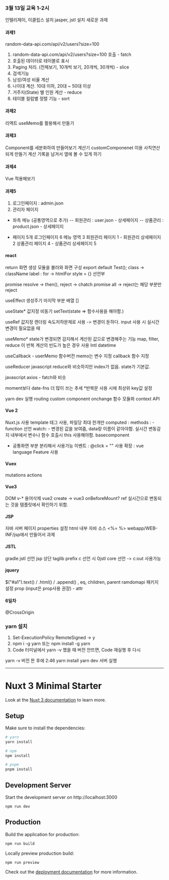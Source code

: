 ### 3월 13일 교육 1-2시
인텔리제이, 이클립스 설치
jasper, jstl 설치
새로운 과제

#### 과제1
random-data-api.com/api/v2/users?size=100
1. random-data-api.com/api/v2/users?size=100 호출 - fatch 
2. 호출된 데이터로 테이블로 표시
3. Paging 처리. (전체보기, 10개씩 보기, 20개씩, 30개씩) - slice
4. 검색기능
5. 남성/여성 비율 계산
6. 나이대 계산. 10대 이하, 20대 ~ 50대 이상
7. 거주지(State) 별 인원 계산 - reduce
8. 테이블 컬럼별 정렬 기능 - sort

#### 과제2
리엑트 useMemo를 활용해서 만들기

#### 과제3
Component를 세분화하여 만들어보기
계산기
customComponenet 이용
사칙연산 되게 만들기
계산 기록을 남겨서 옆에 볼 수 있게 하기

#### 과제4
Vue 적용해보기

#### 과제5
1. 로그인페이지 : admin.json
2. 관리자 페이지
- 좌측 메뉴 (공통영역으로 추가)
-- 회원관리 : user.json - 상세페이지
-- 상품관리 : product.json - 상세페이지

- 페이지 5개
로그인페이지 6
메뉴 영역 3
회원관리 페이지 1 - 회원관리 상세페이지 2
상품관리 페이지 4 - 상품관리 상세페이지 5


#### react
return 화면 생성
모듈을 불러와 화면 구성
export default Test();
class -> className
label : for -> htmlFor
style = {} 선언부

promise resolve -> then(), reject -> chatch
promise all -> reject는 해당 부분만 reject

useEffect 
생성주기
마지막 부분 배열 []

useState*
값지정
비동기
setText(state => 함수사용을 해야함.)

useRef
값지정
랜더링 속도저하문제로 사용 -> 변경이 둔하다.
input 사용 시 실시간 변경이 필요없을 때 

useMemo*
state가 변경되면 감지해서 계산된 값으로 변경해주는 기능
map, filter, reduce 이 반복 계산의 빈도가 높은 경우 사용
Intl datetime

useCallback - userMemo 함수버전
memo는 변수 지정
callback 함수 지정

useReducer
javascript reduce와 비슷하지만 index가 없음.
state가 기본값.

javascript
axios - fatch와 비슷

moment보다 date-fns 더 많이 쓰는 추세
*반복문 사용 시에 최상위 key값 설정

yarn dev 실행
routing
custom component
onchange 함수
모듈화
context API

#### Vue 2
Nuxt.js 사용
template 태그 사용, 파일당 최대 한개만
computed : 
methods : - function 선언
watch: - 변경된 값을 보여줌, data랑 이름이 같아야함. 실시간 변동감지
내부에서 변수나 함수 호출시 this 사용해야함.
basecomponent
- 공통화면 부분 분리해서 사용가능
이벤트 : @click = "" 사용
확장 : vue language Feature 사용

#### Vuex
mutations
actions

#### Vue3
DOM v-* 용어삭제
vue2 create -> vue3 onBeforeMount?
ref 실시간으로 변동되는 것을 탬플릿에서 확인하기 위함.

#### JSP
자바 서버 페이지
properties 설정
html 내부 자바 소스 <%= %>
webapp/WEB-INF/jsp에서 만들어서 과제

#### JSTL
gradle jstl 선언
jsp 상단 taglib prefix c 선언 시  0jstl core 선언 -> c:out 사용가능

#### jquery
$("#a1").text() / .html() / .append() , eq, children, parent
ramdomapi 패키지 설정
prop (input은 prop사용 권장) - attr

#### 6일차
@CrossOrigin

### yarn 설치
1. Set-ExecutionPolicy RemoteSigned -> y
2. npm i -g yarn 또는 npm install -g yarn
3. Code 터미널에서 yarn -v 했을 때 버전 안뜨면, Code 재실행 후 다시

yarn -v 버전 뜬 후에
2:46
yarn install 
yarn dev 서버 실행

***

# Nuxt 3 Minimal Starter

Look at the [Nuxt 3 documentation](https://nuxt.com/docs/getting-started/introduction) to learn more.

## Setup

Make sure to install the dependencies:

```bash
# yarn
yarn install

# npm
npm install

# pnpm
pnpm install
```

## Development Server

Start the development server on http://localhost:3000

```bash
npm run dev
```

## Production

Build the application for production:

```bash
npm run build
```

Locally preview production build:

```bash
npm run preview
```

Check out the [deployment documentation](https://nuxt.com/docs/getting-started/deployment) for more information.
